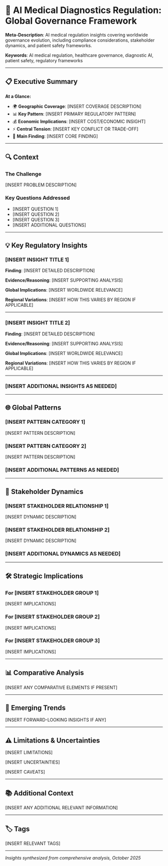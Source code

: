 # 🏥 AI Medical Diagnostics Regulation: Global Governance Framework

**Meta-Description**: AI medical regulation insights covering worldwide governance evolution, including compliance considerations, stakeholder dynamics, and patient safety frameworks.

**Keywords**: AI medical regulation, healthcare governance, diagnostic AI, patient safety, regulatory frameworks

---

## 📋 Executive Summary

**At a Glance:**
- 🌍 **Geographic Coverage**: [INSERT COVERAGE DESCRIPTION]
- 📊 **Key Pattern**: [INSERT PRIMARY REGULATORY PATTERN]
- 💰 **Economic Implications**: [INSERT COST/ECONOMIC INSIGHT]
- ⚡ **Central Tension**: [INSERT KEY CONFLICT OR TRADE-OFF]
- 🎯 **Main Finding**: [INSERT CORE FINDING]

---

## 🔍 Context

### The Challenge

[INSERT PROBLEM DESCRIPTION]

### Key Questions Addressed

- [INSERT QUESTION 1]
- [INSERT QUESTION 2]
- [INSERT QUESTION 3]
- [INSERT ADDITIONAL QUESTIONS]

---

## 💡 Key Regulatory Insights

### [INSERT INSIGHT TITLE 1]

**Finding**: 
[INSERT DETAILED DESCRIPTION]

**Evidence/Reasoning**: 
[INSERT SUPPORTING ANALYSIS]

**Global Implications**: 
[INSERT WORLDWIDE RELEVANCE]

**Regional Variations**: 
[INSERT HOW THIS VARIES BY REGION IF APPLICABLE]

---

### [INSERT INSIGHT TITLE 2]

**Finding**: 
[INSERT DETAILED DESCRIPTION]

**Evidence/Reasoning**: 
[INSERT SUPPORTING ANALYSIS]

**Global Implications**: 
[INSERT WORLDWIDE RELEVANCE]

**Regional Variations**: 
[INSERT HOW THIS VARIES BY REGION IF APPLICABLE]

---

### [INSERT ADDITIONAL INSIGHTS AS NEEDED]

---

## 🌐 Global Patterns

### [INSERT PATTERN CATEGORY 1]

[INSERT PATTERN DESCRIPTION]

### [INSERT PATTERN CATEGORY 2]

[INSERT PATTERN DESCRIPTION]

### [INSERT ADDITIONAL PATTERNS AS NEEDED]

---

## 🔄 Stakeholder Dynamics

### [INSERT STAKEHOLDER RELATIONSHIP 1]

[INSERT DYNAMIC DESCRIPTION]

### [INSERT STAKEHOLDER RELATIONSHIP 2]

[INSERT DYNAMIC DESCRIPTION]

### [INSERT ADDITIONAL DYNAMICS AS NEEDED]

---

## 🛠️ Strategic Implications

### For [INSERT STAKEHOLDER GROUP 1]

[INSERT IMPLICATIONS]

### For [INSERT STAKEHOLDER GROUP 2]

[INSERT IMPLICATIONS]

### For [INSERT STAKEHOLDER GROUP 3]

[INSERT IMPLICATIONS]

---

## 📊 Comparative Analysis

[INSERT ANY COMPARATIVE ELEMENTS IF PRESENT]

---

## 🔮 Emerging Trends

[INSERT FORWARD-LOOKING INSIGHTS IF ANY]

---

## ⚠️ Limitations & Uncertainties

[INSERT LIMITATIONS]

[INSERT UNCERTAINTIES]

[INSERT CAVEATS]

---

## 📚 Additional Context

[INSERT ANY ADDITIONAL RELEVANT INFORMATION]

---

## 🏷️ Tags

[INSERT RELEVANT TAGS]

---

*Insights synthesized from comprehensive analysis, October 2025*